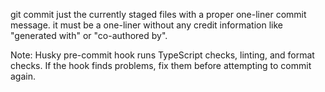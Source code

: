 git commit just the currently staged files with a proper one-liner commit message. it must be a one-liner without any credit information like "generated with" or "co-authored by".

Note: Husky pre-commit hook runs TypeScript checks, linting, and format checks. If the hook finds problems, fix them before attempting to commit again.
